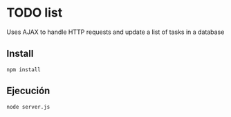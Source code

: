 # TODO list

Uses AJAX to handle HTTP requests and update a list of tasks in a database

## Install

```shell
npm install
```

## Ejecución
```
node server.js
```
